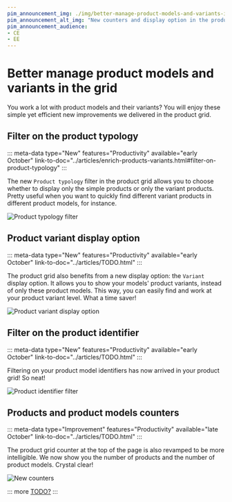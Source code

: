 ```yaml
---
pim_announcement_img: ./img/better-manage-product-models-and-variants-in-the-grid.png
pim_announcement_alt_img: "New counters and display option in the product grid"
pim_announcement_audience:
- CE
- EE
---
```


# Better manage product models and variants in the grid

You work a lot with product models and their variants? You will enjoy these simple yet efficient new improvements we delivered in the product grid.

## Filter on the product typology
::: meta-data type="New" features="Productivity" available="early October" link-to-doc="../articles/enrich-products-variants.html#filter-on-product-typology"
:::

The new `Product typology` filter in the product grid allows you to choose whether to display only the simple products or only the variant products. Pretty useful when you want to quickly find different variant products in different product models, for instance.

![Product typology filter](../img/product-typology-filter.png)

## Product variant display option
::: meta-data type="New" features="Productivity" available="early October" link-to-doc="../articles/TODO.html"
:::

The product grid also benefits from a new display option: the `Variant` display option. It allows you to show your models' product variants, instead of only these product models. This way, you can easily find and work at your product variant level. What a time saver!

![Product variant display option](../img/product-variant-display-option.png)

## Filter on the product identifier
::: meta-data type="New" features="Productivity" available="early October" link-to-doc="../articles/TODO.html"
:::

Filtering on your product model identifiers has now arrived in your product grid! So neat!

![Product identifier filter](../img/product-identifier-filter.png)

## Products and product models counters
::: meta-data type="Improvement" features="Productivity" available="late October" link-to-doc="../articles/TODO.html"
:::

The product grid counter at the top of the page is also revamped to be more intelligible. We now show you the number of products and the number of product models. Crystal clear!

![New counters](../img/products-and-product-models-counters.png)

::: more
[TODO?](../articles/TODO.html)
:::
